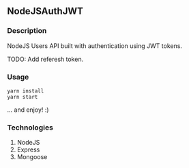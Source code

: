 ## NodeJSAuthJWT

### Description

NodeJS Users API built with authentication using JWT tokens.

TODO: Add referesh token.

### Usage

```
yarn install
yarn start
```
... and enjoy! :)

### Technologies

1. NodeJS
2. Express
3. Mongoose
